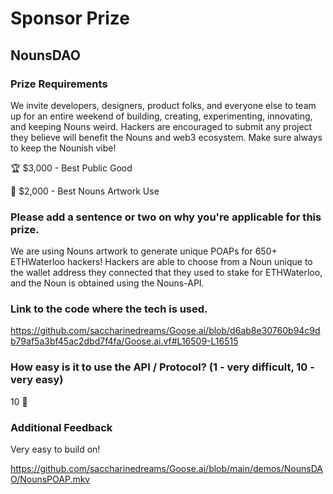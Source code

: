 # Sponsor Prize

## NounsDAO

### Prize Requirements

We invite developers, designers, product folks, and everyone else to team up for an entire weekend of building, creating, experimenting, innovating, and keeping Nouns weird. Hackers are encouraged to submit any project they believe will benefit the Nouns and web3 ecosystem. Make sure always to keep the Nounish vibe!

🏆 $3,000 - Best Public Good

🎨 $2,000 - Best Nouns Artwork Use

### Please add a sentence or two on why you're applicable for this prize.

We are using Nouns artwork to generate unique POAPs for 650+ ETHWaterloo hackers! Hackers are able to choose from a Noun unique to the wallet address they connected that they used to stake for ETHWaterloo, and the Noun is obtained using the Nouns-API.

### Link to the code where the tech is used.

https://github.com/saccharinedreams/Goose.ai/blob/d6ab8e30760b94c9db79af5a3bf45ac2dbd7f4fa/Goose.ai.vf#L16509-L16515

### How easy is it to use the API / Protocol? (1 - very difficult, 10 - very easy)

10 🌟

### Additional Feedback

Very easy to build on!

https://github.com/saccharinedreams/Goose.ai/blob/main/demos/NounsDAO/NounsPOAP.mkv

